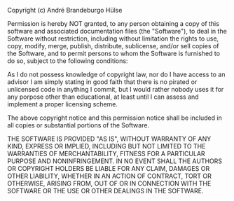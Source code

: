 Copyright (c) André Brandeburgo Hülse

<I-HAVE-NO-IDEA-WHAT-I-AM-DOING-HERE>

Permission is hereby NOT granted, to any person obtaining a copy of this software and associated documentation files (the "Software"), to deal in the Software without restriction, including without limitation the rights to use, copy, modify, merge, publish, distribute, sublicense, and/or sell copies of the Software, and to permit persons to whom the Software is furnished to do so, subject to the following conditions:

As I do not possess knowledge of copyright law, nor do I have access to an advisor I am simply stating in good faith that there is no pirated or unlicensed code in anything I commit, but I would rather nobody uses it for any porpose other than educational, at least until I can assess and implement a proper licensing scheme.

</I-HAVE-NO-IDEA-WHAT-I-AM-DOING-HERE>

The above copyright notice and this permission notice shall be included in all copies or substantial portions of the Software.

THE SOFTWARE IS PROVIDED "AS IS", WITHOUT WARRANTY OF ANY KIND, EXPRESS OR IMPLIED, INCLUDING BUT NOT LIMITED TO THE WARRANTIES OF MERCHANTABILITY, FITNESS FOR A PARTICULAR PURPOSE AND NONINFRINGEMENT. IN NO EVENT SHALL THE AUTHORS OR COPYRIGHT HOLDERS BE LIABLE FOR ANY CLAIM, DAMAGES OR OTHER LIABILITY, WHETHER IN AN ACTION OF CONTRACT, TORT OR OTHERWISE, ARISING FROM, OUT OF OR IN CONNECTION WITH THE SOFTWARE OR THE USE OR OTHER DEALINGS IN THE SOFTWARE.
